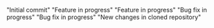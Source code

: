 "Initial commit" 
"Feature in progress" 
"Feature in progress" 
"Bug fix in progress" 
"Bug fix in progress" 
"New changes in cloned repository" 
